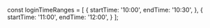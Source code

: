 const loginTimeRanges = [
            {
                startTime: '10:00',
                endTime: '10:30',
            },
            {
                startTime: '11:00',
                endTime: '12:00',
            }
        ];
